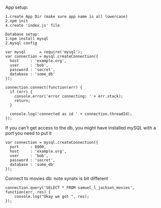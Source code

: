 App setup:
```
1.create App Dir (make sure app name is all lowercase)
2.npm init
4.create 'index.js' file

Database setup:
1.npm install mysql
2.mysql config
```

```
var mysql      = require('mysql');
var connection = mysql.createConnection({
  host     : 'example.org',
  user     : 'bob',
  password : 'secret',
  database : 'some_db'
});

connection.connect(function(err) {
  if (err) {
    console.error('error connecting: ' + err.stack);
    return;
  }

  console.log('connected as id ' + connection.threadId);
});

```
If you can't get access to the db, you might have installed mySQL with a port you need to put it
```
var connection = mysql.createConnection({
  port	   : 8000,
  host     : 'example.org',
  user     : 'bob',
  password : 'secret',
  database : 'some_db'
});
```

Connect to movies db: note synatx is bit different 
```
connection.query('SELECT * FROM samuel_l_jackson_movies', function(err, res) {
    console.log("Okay we got ", res);
});
```